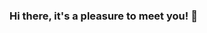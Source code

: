 ### Hi there, it's a pleasure to meet you!  👋
<!--
## I am a Javascript Developer who Focuses on Web Frameworks & libraries like Vue and Nuxt. 
## I have a passion for Design Systems, Web capabilities, Web Accessibilities, Rest APIs, PWA (Progressive Web Apps). To grow my skills I focus on developing problem-solving skills.
## I enjoy learning new things and love to build and create awesome things with code!

- 🔭 I’m currently working on Frontend projects using Vue3 and typescript.
- 🌱 I’m currently learning React.
- ⚡ Fun fact: I love Dancing 
- ⚡ Fun fact: I love Dancing 💃
-->
